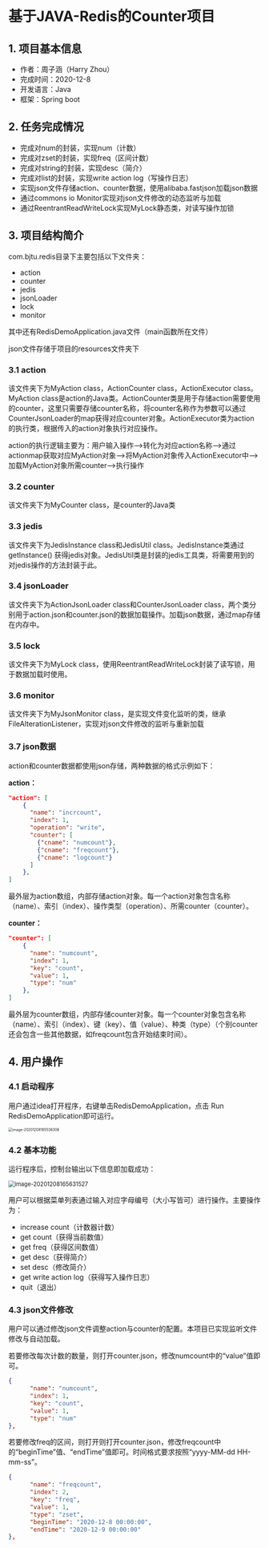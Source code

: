 # 基于JAVA-Redis的Counter项目

## 1. 项目基本信息

- 作者：周子涵（Harry Zhou）
- 完成时间：2020-12-8
- 开发语言：Java
- 框架：Spring boot

## 2. 任务完成情况

- 完成对num的封装，实现num（计数）
- 完成对zset的封装，实现freq（区间计数）
- 完成对string的封装，实现desc（简介）
- 完成对list的封装，实现write action log（写操作日志）
- 实现json文件存储action、counter数据，使用alibaba.fastjson加载json数据
- 通过commons io Monitor实现对json文件修改的动态监听与加载
- 通过ReentrantReadWriteLock实现MyLock静态类，对读写操作加锁

## 3. 项目结构简介

com.bjtu.redis目录下主要包括以下文件夹：

- action
- counter
- jedis
- jsonLoader
- lock
- monitor

其中还有RedisDemoApplication.java文件（main函数所在文件）

json文件存储于项目的resources文件夹下

### 3.1 action

该文件夹下为MyAction class，ActionCounter class，ActionExecutor class。MyAction class是action的Java类。ActionCounter类是用于存储action需要使用的counter，这里只需要存储counter名称，将counter名称作为参数可以通过CounterJsonLoader的map获得对应counter对象。ActionExecutor类为action的执行类，根据传入的action对象执行对应操作。

action的执行逻辑主要为：用户输入操作-->转化为对应action名称-->通过actionmap获取对应MyAction对象-->将MyAction对象传入ActionExecutor中-->加载MyAction对象所需counter-->执行操作

### 3.2 counter

该文件夹下为MyCounter class，是counter的Java类

### 3.3 jedis

该文件夹下为JedisInstance class和JedisUtil class。JedisInstance类通过getInstance() 获得jedis对象。JedisUtil类是封装的jedis工具类，将需要用到的对jedis操作的方法封装于此。

### 3.4 jsonLoader

该文件夹下为ActionJsonLoader class和CounterJsonLoader class，两个类分别用于action.json和counter.json的数据加载操作。加载json数据，通过map存储在内存中。

### 3.5 lock

该文件夹下为MyLock class，使用ReentrantReadWriteLock封装了读写锁，用于数据加载时使用。

### 3.6 monitor

该文件夹下为MyJsonMonitor class，是实现文件变化监听的类，继承 FileAlterationListener，实现对json文件修改的监听与重新加载

### 3.7 json数据

action和counter数据都使用json存储，两种数据的格式示例如下：

**action：**

```json
"action": [
    {
      "name": "incrcount",
      "index": 1,
      "operation": "write",
      "counter": [
        {"cname": "numcount"},
        {"cname": "freqcount"},
        {"cname": "logcount"}
      ]
    },
]
```

最外层为action数组，内部存储action对象。每一个action对象包含名称（name）、索引（index）、操作类型（operation）、所需counter（counter）。

**counter：**

```json
"counter": [
    {
      "name": "numcount",
      "index": 1,
      "key": "count",
      "value": 1,
      "type": "num"
    },
]
```

最外层为counter数组，内部存储counter对象。每一个counter对象包含名称（name）、索引（index）、键（key）、值（value）、种类（type）（个别counter还会包含一些其他数据，如freqcount包含开始结束时间）。

## 4. 用户操作

### 4.1 启动程序

用户通过idea打开程序，右键单击RedisDemoApplication，点击 Run RedisDemoApplication即可运行。

<img src="C:\Users\zhou\AppData\Roaming\Typora\typora-user-images\image-20201208165536306.png" alt="image-20201208165536306" style="zoom:50%;" />

### 4.2 基本功能

运行程序后，控制台输出以下信息即加载成功：

<img src="C:\Users\zhou\AppData\Roaming\Typora\typora-user-images\image-20201208165631527.png" alt="image-20201208165631527" style="zoom: 80%;" />

用户可以根据菜单列表通过输入对应字母编号（大小写皆可）进行操作。主要操作为：

- increase count（计数器计数）
- get count（获得当前数值）
- get freq（获得区间数值）
- get desc（获得简介）
- set desc（修改简介）
- get write action log（获得写入操作日志）
- quit（退出）

### 4.3 json文件修改

用户可以通过修改json文件调整action与counter的配置。本项目已实现监听文件修改与自动加载。

若要修改每次计数的数量，则打开counter.json，修改numcount中的“value”值即可。

```json
{
      "name": "numcount",
      "index": 1,
      "key": "count",
      "value": 1,
      "type": "num"
},
```

若要修改freq的区间，则打开则打开counter.json，修改freqcount中的“beginTime”值、“endTime”值即可。时间格式要求按照“yyyy-MM-dd HH-mm-ss”。

```json
{
      "name": "freqcount",
      "index": 2,
      "key": "freq",
      "value": 1,
      "type": "zset",
      "beginTime": "2020-12-8 00:00:00",
      "endTime": "2020-12-9 00:00:00"
},
```

